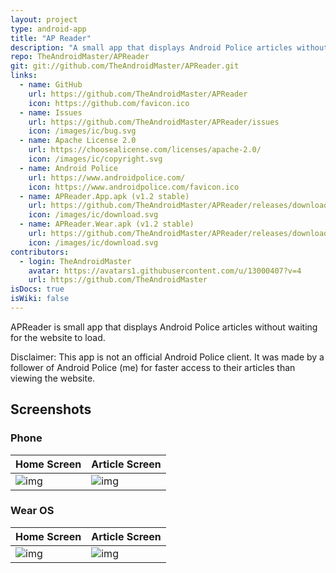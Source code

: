 ```yaml
---
layout: project
type: android-app
title: "AP Reader"
description: "A small app that displays Android Police articles without waiting for the website to load."
repo: TheAndroidMaster/APReader
git: git://github.com/TheAndroidMaster/APReader.git
links:
  - name: GitHub
    url: https://github.com/TheAndroidMaster/APReader
    icon: https://github.com/favicon.ico
  - name: Issues
    url: https://github.com/TheAndroidMaster/APReader/issues
    icon: /images/ic/bug.svg
  - name: Apache License 2.0
    url: https://choosealicense.com/licenses/apache-2.0/
    icon: /images/ic/copyright.svg
  - name: Android Police
    url: https://www.androidpolice.com/
    icon: https://www.androidpolice.com/favicon.ico
  - name: APReader.App.apk (v1.2 stable)
    url: https://github.com/TheAndroidMaster/APReader/releases/download/v1.2/APReader.App.apk
    icon: /images/ic/download.svg
  - name: APReader.Wear.apk (v1.2 stable)
    url: https://github.com/TheAndroidMaster/APReader/releases/download/v1.2/APReader.Wear.apk
    icon: /images/ic/download.svg
contributors:
  - login: TheAndroidMaster
    avatar: https://avatars1.githubusercontent.com/u/13000407?v=4
    url: https://github.com/TheAndroidMaster
isDocs: true
isWiki: false
---
```


APReader is small app that displays Android Police articles without waiting for the website to load.

Disclaimer: This app is not an official Android Police client. It was made by a follower of Android Police (me) for faster access to their articles than viewing the website.

## Screenshots
### Phone

|Home Screen|Article Screen|
|-----|-----|
|![img](https://raw.githubusercontent.com/TheAndroidMaster/TheAndroidMaster.github.io/master/images/screenshots/APReader-Main.png)|![img](https://raw.githubusercontent.com/TheAndroidMaster/TheAndroidMaster.github.io/master/images/screenshots/APReader-Article.png)|

### Wear OS

|Home Screen|Article Screen|
|-----|-----|
|![img](https://raw.githubusercontent.com/TheAndroidMaster/TheAndroidMaster.github.io/master/images/screenshots/APReader-Wear-Main.png)|![img](https://raw.githubusercontent.com/TheAndroidMaster/TheAndroidMaster.github.io/master/images/screenshots/APReader-Wear-Article.png)|
